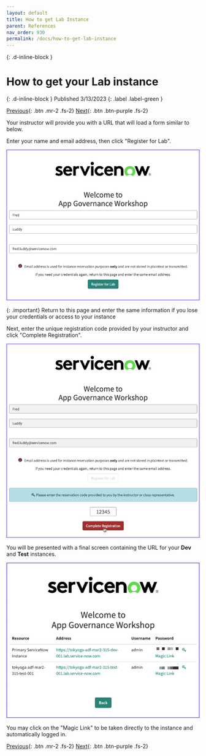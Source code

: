 ```yaml
---
layout: default
title: How to get Lab Instance
parent: References
nav_order: 930
permalink: /docs/how-to-get-lab-instance
---
```


{: .d-inline-block }
# How to get your Lab instance
{: .d-inline-block }
Published 3/13/2023
{: .label .label-green }

[Previous][PREV]{: .btn .mr-2 .fs-2}
[Next][NEXT]{: .btn .btn-purple .fs-2}

Your instructor will provide you with a URL that will load a form similar to below. 

Enter your name and email address, then click "Register for Lab". 

![](../assets/images/2023-03-06-16-37-41.png)

{: .important}
Return to this page and enter the same information if you lose your credentials or access to your instance

Next, enter the unique registration code provided by your instructor and click "Complete Registration".

![](../assets/images/2023-03-06-16-43-26.png)

You will be presented with a final screen containing the URL for your **Dev** and **Test** instances. 

![](../assets/images/2023-03-06-16-45-23.png)

You may click on the "Magic Link" to be taken directly to the instance and automatically logged in. 


[Previous][PREV]{: .btn .mr-2 .fs-2}
[Next][NEXT]{: .btn .btn-purple .fs-2}

[PREV]: /lab_aemc/docs/setup-order
[NEXT]: /lab_aemc/docs/sys-admin-guide